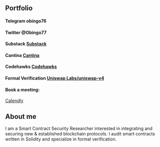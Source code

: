 ## Portfolio

#### Telegram  obingo76
#### Twitter   @Obingo77
#### Substack [Substack](https://obrienmakenzi.substack.com/about)

#### Cantina  [Cantina](https://cantina.xyz/u/0xbingo76)

#### Codehawks [Codehawks](https://codehawks.cyfrin.io/c/2024-08-tadle/s/790)

#### Formal Verification [Uniswap Labs/uniswap-v4](https://github.com/obingo31/UniswapV4-Formal-Verification-Contest)

#### Book a meeting:
[Calendly](https://calendly.com/obingo76/30min)

## About me
I am a Smart Contract Security Researcher interested in integrating and securing new & established blockchain protocols. I audit smart contracts written in Solidity and specialize in formal verification.
